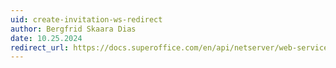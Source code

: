 ```yaml
---
uid: create-invitation-ws-redirect
author: Bergfrid Skaara Dias
date: 10.25.2024
redirect_url: https://docs.superoffice.com/en/api/netserver/web-services/howto/diary/create-invitation-services.html
---
```

